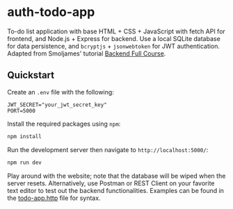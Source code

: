 # auth-todo-app

To-do list application with base HTML + CSS + JavaScript with fetch API for frontend, and Node.js + Express for backend. Use a local SQLite database for data persistence, and `bcryptjs` + `jsonwebtoken` for JWT authentication. Adapted from Smoljames' tutorial [Backend Full Course](https://youtu.be/9BD9eK9VqXA?si=trWojZUKQFdGk4Wg).

## Quickstart

Create an `.env` file with the following:

```text
JWT_SECRET="your_jwt_secret_key"
PORT=5000
```

Install the required packages using `npm`:

```bash
npm install
```

Run the development server then navigate to `http://localhost:5000/`:

```bash
npm run dev
```

Play around with the website; note that the database will be wiped when the server resets. Alternatively, use Postman or REST Client on your favorite text editor to test out the backend functionalities. Examples can be found in the [todo-app.http](./todo-app.http) file for syntax.
